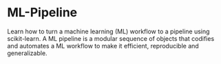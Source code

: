 # ML-Pipeline
Learn how to turn a machine learning (ML) workflow to a pipeline using scikit-learn. A ML pipeline is a modular sequence of objects that codifies and automates a ML workflow to make it efficient, reproducible and generalizable. 
